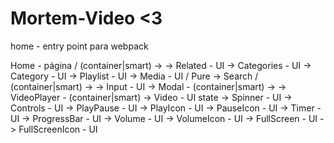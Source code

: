 Mortem-Video <3
==============
home - entry point para webpack

  Home - página / (container|smart)
    -> <!-- Layout - UI -->
      -> Related - UI
      -> Categories - UI
         -> Category - UI
            -> Playlist - UI
               -> Media - UI / Pure
      -> Search / (container|smart)
         -> <!-- Search Layout UI -->
            -> Input - UI
      -> Modal - (container|smart)
        -> <!-- Layout - UI -->
          -> VideoPlayer - (container|smart)
            <!-- Layout -->
             -> Video - UI state
             -> Spinner - UI
             -> Controls - UI
                -> PlayPause - UI
                  -> PlayIcon - UI
                  -> PauseIcon - UI
                -> Timer - UI
                -> ProgressBar - UI
                -> Volume - UI
                  -> VolumeIcon - UI
                -> FullScreen - UI
                  -> FullScreenIcon - UI